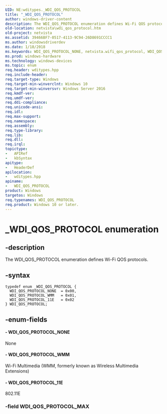 ```yaml
---
UID: NE:wditypes._WDI_QOS_PROTOCOL
title: "_WDI_QOS_PROTOCOL"
author: windows-driver-content
description: The WDI_QOS_PROTOCOL enumeration defines Wi-Fi QOS protocols.
old-location: netvista\wdi_qos_protocol.htm
old-project: netvista
ms.assetid: 39466BF7-0517-4113-9C94-26D8691CCCC1
ms.author: windowsdriverdev
ms.date: 1/18/2018
ms.keywords: WDI_QOS_PROTOCOL_NONE, netvista.wifi_qos_protocol, WDI_QOS_PROTOCOL, wditypes/WDI_QOS_PROTOCOL_WMM, wditypes/WDI_QOS_PROTOCOL_NONE, wditypes/WDI_QOS_PROTOCOL_11E, _WDI_QOS_PROTOCOL, WDI_QOS_PROTOCOL enumeration [Device and Driver Installation], netvista.wdi_qos_protocol, wditypes/WDI_QOS_PROTOCOL, WDI_QOS_PROTOCOL_11E, WDI_QOS_PROTOCOL_WMM
ms.prod: windows-hardware
ms.technology: windows-devices
ms.topic: enum
req.header: wditypes.hpp
req.include-header: 
req.target-type: Windows
req.target-min-winverclnt: Windows 10
req.target-min-winversvr: Windows Server 2016
req.kmdf-ver: 
req.umdf-ver: 
req.ddi-compliance: 
req.unicode-ansi: 
req.idl: 
req.max-support: 
req.namespace: 
req.assembly: 
req.type-library: 
req.lib: 
req.dll: 
req.irql: 
topictype:
-	APIRef
-	kbSyntax
apitype:
-	HeaderDef
apilocation:
-	wditypes.hpp
apiname:
-	WDI_QOS_PROTOCOL
product: Windows
targetos: Windows
req.typenames: WDI_QOS_PROTOCOL
req.product: Windows 10 or later.
---
```


# _WDI_QOS_PROTOCOL enumeration


## -description


The WDI_QOS_PROTOCOL enumeration defines Wi-Fi QOS protocols.


## -syntax


````
typedef enum _WDI_QOS_PROTOCOL { 
  WDI_QOS_PROTOCOL_NONE  = 0x00,
  WDI_QOS_PROTOCOL_WMM   = 0x01,
  WDI_QOS_PROTOCOL_11E   = 0x02
} WDI_QOS_PROTOCOL;
````


## -enum-fields




#### - WDI_QOS_PROTOCOL_NONE

None


#### - WDI_QOS_PROTOCOL_WMM

Wi-Fi Multimedia (WMM, formerly known as Wireless Multimedia Extensions)


#### - WDI_QOS_PROTOCOL_11E

802.11E


### -field WDI_QOS_PROTOCOL_MAX



